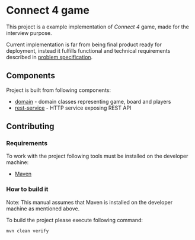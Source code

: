 # Connect 4 game

This project is a example implementation of *Connect 4* game, made for the interview purpose.

Current implementation is far from being final product ready for deployment, instead it fulfills functional and technical requirements described in [problem specification](https://github.com/michaeldfallen/coding-tests/blob/master/Connect_4.md).

## Components

Project is built from following components:

- [domain](domain/README.md) - domain classes representing game, board and players
- [rest-service](rest-service/README.md) - HTTP service exposing REST API

## Contributing

### Requirements

To work with the project following tools must be installed on the developer machine:

- [Maven](http://maven.apache.org)

### How to build it

Note: This manual assumes that Maven is installed on the developer machine as mentioned above.

To build the project please execute following command:

```
mvn clean verify
```
